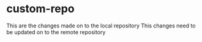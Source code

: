# custom-repo

This are the changes made on to the local repository
This changes need to be updated on to the remote repository
